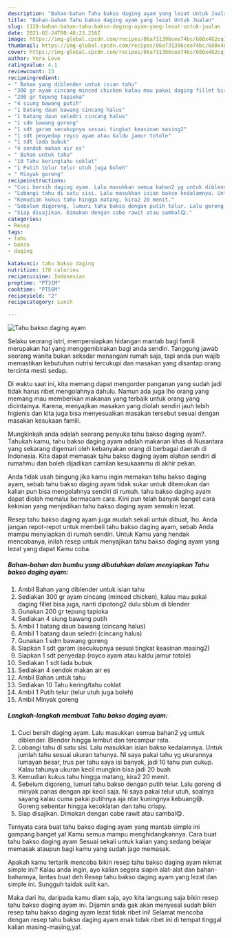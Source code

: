 ```yaml
---
description: "Bahan-bahan Tahu bakso daging ayam yang lezat Untuk Jualan"
title: "Bahan-bahan Tahu bakso daging ayam yang lezat Untuk Jualan"
slug: 1128-bahan-bahan-tahu-bakso-daging-ayam-yang-lezat-untuk-jualan
date: 2021-02-24T00:48:23.216Z
image: https://img-global.cpcdn.com/recipes/86a731396cee74bc/680x482cq70/tahu-bakso-daging-ayam-foto-resep-utama.jpg
thumbnail: https://img-global.cpcdn.com/recipes/86a731396cee74bc/680x482cq70/tahu-bakso-daging-ayam-foto-resep-utama.jpg
cover: https://img-global.cpcdn.com/recipes/86a731396cee74bc/680x482cq70/tahu-bakso-daging-ayam-foto-resep-utama.jpg
author: Vera Love
ratingvalue: 4.1
reviewcount: 13
recipeingredient:
- " Bahan yang diblender untuk isian tahu"
- "300 gr ayam cincang minced chicken kalau mau pakai daging fillet bisa juga nanti dipotong2 dulu sblum di blender"
- "200 gr tepung tapioka"
- "4 siung bawang putih"
- "1 batang daun bawang cincang halus"
- "1 batang daun seledri cincang halus"
- "1 sdm bawang goreng"
- "1 sdt garam secukupnya sesuai tingkat keasinan masing2"
- "1 sdt penyedap royco ayam atau kaldu jamur totole"
- "1 sdt lada bubuk"
- "4 sendok makan air es"
- " Bahan untuk tahu"
- "10 Tahu keringtahu coklat"
- "1 Putih telur telur utuh juga boleh"
- " Minyak goreng"
recipeinstructions:
- "Cuci bersih daging ayam. Lalu masukkan semua bahan2 yg untuk diblender. Blender hingga lembut dan tercampur rata."
- "Lobangi tahu di satu sisi. Lalu masukkan isian bakso kedalamnya. Untuk jumlah tahu sesuai ukuran tahunya. Ni saya pakai tahu yg ukurannya lumayan besar, trus per tahu saya isi banyak, jadi 10 tahu pun cukup. Kalau tahunya ukuran kecil mungkin bisa jadi 20 buah"
- "Kemudian kukus tahu hingga matang, kira2 20 menit."
- "Sebelum digoreng, lumuri tahu bakso dengan putih telur. Lalu goreng di minyak panas dengan api kecil saja. Ni saya pakai telur utuh, soalnya sayang kalau cuma pakai putihnya aja ntar kuningnya kebuang😅. Goreng sebentar hingga kecoklatan dan tahu crispy."
- "Siap disajikan. Dimakan dengan cabe rawit atau sambal😋."
categories:
- Resep
tags:
- tahu
- bakso
- daging

katakunci: tahu bakso daging 
nutrition: 178 calories
recipecuisine: Indonesian
preptime: "PT31M"
cooktime: "PT56M"
recipeyield: "2"
recipecategory: Lunch

---
```



![Tahu bakso daging ayam](https://img-global.cpcdn.com/recipes/86a731396cee74bc/680x482cq70/tahu-bakso-daging-ayam-foto-resep-utama.jpg)

Selaku seorang istri, mempersiapkan hidangan mantab bagi famili merupakan hal yang menggembirakan bagi anda sendiri. Tanggung jawab seorang  wanita bukan sekadar menangani rumah saja, tapi anda pun wajib memastikan kebutuhan nutrisi tercukupi dan masakan yang disantap orang tercinta mesti sedap.

Di waktu  saat ini, kita memang dapat mengorder panganan yang sudah jadi tidak harus ribet mengolahnya dahulu. Namun ada juga lho orang yang memang mau memberikan makanan yang terbaik untuk orang yang dicintainya. Karena, menyajikan masakan yang diolah sendiri jauh lebih higienis dan kita juga bisa menyesuaikan masakan tersebut sesuai dengan masakan kesukaan famili. 



Mungkinkah anda adalah seorang penyuka tahu bakso daging ayam?. Tahukah kamu, tahu bakso daging ayam adalah makanan khas di Nusantara yang sekarang digemari oleh kebanyakan orang di berbagai daerah di Indonesia. Kita dapat memasak tahu bakso daging ayam olahan sendiri di rumahmu dan boleh dijadikan camilan kesukaanmu di akhir pekan.

Anda tidak usah bingung jika kamu ingin memakan tahu bakso daging ayam, sebab tahu bakso daging ayam tidak sukar untuk ditemukan dan kalian pun bisa mengolahnya sendiri di rumah. tahu bakso daging ayam dapat diolah memalui bermacam cara. Kini pun telah banyak banget cara kekinian yang menjadikan tahu bakso daging ayam semakin lezat.

Resep tahu bakso daging ayam juga mudah sekali untuk dibuat, lho. Anda jangan repot-repot untuk membeli tahu bakso daging ayam, sebab Anda mampu menyiapkan di rumah sendiri. Untuk Kamu yang hendak mencobanya, inilah resep untuk menyajikan tahu bakso daging ayam yang lezat yang dapat Kamu coba.

<!--inarticleads1-->

##### Bahan-bahan dan bumbu yang dibutuhkan dalam menyiapkan Tahu bakso daging ayam:

1. Ambil  Bahan yang diblender untuk isian tahu
1. Sediakan 300 gr ayam cincang (minced chicken), kalau mau pakai daging fillet bisa juga, nanti dipotong2 dulu sblum di blender
1. Gunakan 200 gr tepung tapioka
1. Sediakan 4 siung bawang putih
1. Ambil 1 batang daun bawang (cincang halus)
1. Ambil 1 batang daun seledri (cincang halus)
1. Gunakan 1 sdm bawang goreng
1. Siapkan 1 sdt garam (secukupnya sesuai tingkat keasinan masing2)
1. Siapkan 1 sdt penyedap (royco ayam atau kaldu jamur totole)
1. Sediakan 1 sdt lada bubuk
1. Sediakan 4 sendok makan air es
1. Ambil  Bahan untuk tahu
1. Sediakan 10 Tahu kering/tahu coklat
1. Ambil 1 Putih telur (telur utuh juga boleh)
1. Ambil  Minyak goreng




<!--inarticleads2-->

##### Langkah-langkah membuat Tahu bakso daging ayam:

1. Cuci bersih daging ayam. Lalu masukkan semua bahan2 yg untuk diblender. Blender hingga lembut dan tercampur rata.
1. Lobangi tahu di satu sisi. Lalu masukkan isian bakso kedalamnya. Untuk jumlah tahu sesuai ukuran tahunya. Ni saya pakai tahu yg ukurannya lumayan besar, trus per tahu saya isi banyak, jadi 10 tahu pun cukup. Kalau tahunya ukuran kecil mungkin bisa jadi 20 buah
1. Kemudian kukus tahu hingga matang, kira2 20 menit.
1. Sebelum digoreng, lumuri tahu bakso dengan putih telur. Lalu goreng di minyak panas dengan api kecil saja. Ni saya pakai telur utuh, soalnya sayang kalau cuma pakai putihnya aja ntar kuningnya kebuang😅. Goreng sebentar hingga kecoklatan dan tahu crispy.
1. Siap disajikan. Dimakan dengan cabe rawit atau sambal😋.




Ternyata cara buat tahu bakso daging ayam yang mantab simple ini gampang banget ya! Kamu semua mampu menghidangkannya. Cara buat tahu bakso daging ayam Sesuai sekali untuk kalian yang sedang belajar memasak ataupun bagi kamu yang sudah jago memasak.

Apakah kamu tertarik mencoba bikin resep tahu bakso daging ayam nikmat simple ini? Kalau anda ingin, ayo kalian segera siapin alat-alat dan bahan-bahannya, lantas buat deh Resep tahu bakso daging ayam yang lezat dan simple ini. Sungguh taidak sulit kan. 

Maka dari itu, daripada kamu diam saja, ayo kita langsung saja bikin resep tahu bakso daging ayam ini. Dijamin anda gak akan menyesal sudah bikin resep tahu bakso daging ayam lezat tidak ribet ini! Selamat mencoba dengan resep tahu bakso daging ayam enak tidak ribet ini di tempat tinggal kalian masing-masing,ya!.

